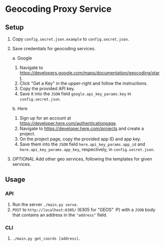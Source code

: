# Geocoding Proxy Service

## Setup
1. Copy `config.secret.json.example` to `config.secret.json`.
2. Save credentials for geocoding services.

   a. Google

      1. Navigate to https://developers.google.com/maps/documentation/geocoding/start.
      2. Click "Get a Key" in the upper-right and follow the instructions.
      3. Copy the provided API key.
      4. Save it into the `JSON` field `google.api_key_params.key` in `config.secret.json`.

   b. Here

      1. Sign up for an account at https://developer.here.com/authenticationpage.
      2. Navigate to https://developer.here.com/projects and create a project.
      3. On the project page, copy the provided app ID and app key.
      4. Save them into the `JSON` field `here.api_key_params.app_id` and
      `here.api_key_params.app_key`, respectively, in `config.secret.json`.

3. _OPTIONAL_ Add other geo services, following the templates for given services.

## Usage

### API
1. Run the server `./main.py serve`.
2. `POST` to `http://localhost:6305/` (6305 for "GEOS" :P) with a `JSON` body that contains
an address in the `"address"` field.

### CLI
1. `./main.py get_coords [address]`.